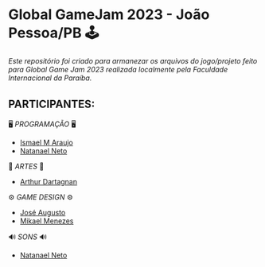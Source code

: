 # Global GameJam 2023 - João Pessoa/PB 🕹️

###### Este repositório foi criado para armanezar os arquivos do jogo/projeto feito para Global Game Jam 2023 realizada localmente pela Faculdade Internacional da Paraíba.

## **PARTICIPANTES:**

🖥️ *PROGRAMAÇÃO* 🖥️

- [Ismael M Araujo](https://github.com/ismael-DS)<br>
- [Natanael Neto](https://github.com/DevNataneto)

🎨 *ARTES* 🎨

- [Arthur Dartagnan](www.githubdearthur.com)

⚙️ *GAME DESIGN* ⚙️

- [José Augusto](www.githubdeJosé.com)<br>
- [Mikael Menezes](www.insiraaqui.com)

🔊 *SONS* 🔊

- [Natanael Neto](https://github.com/DevNataneto)


